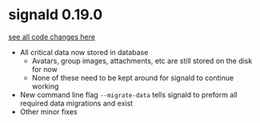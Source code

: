 # signald 0.19.0

[see all code changes here](https://gitlab.com/signald/signald/-/compare/0.18.5...0.19.0)

* All critical data now stored in database
  * Avatars, group images, attachments, etc are still stored on the disk for now
  * None of these need to be kept around for signald to continue working
* New command line flag `--migrate-data` tells signald to preform all required data migrations and exist
* Other minor fixes
